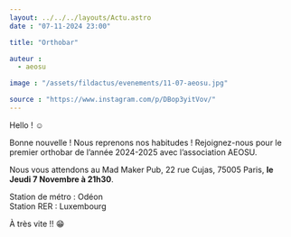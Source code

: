 ```yaml
---
layout: ../../../layouts/Actu.astro
date : "07-11-2024 23:00"

title: "Orthobar"

auteur :
  - aeosu

image : "/assets/fildactus/evenements/11-07-aeosu.jpg"

source : "https://www.instagram.com/p/DBop3yitVov/"
---
```


Hello ! ☺️

Bonne nouvelle ! Nous reprenons nos habitudes ! Rejoignez-nous pour le premier orthobar de l’année 2024-2025 avec l’association AEOSU.

Nous vous attendons au Mad Maker Pub, 22 rue Cujas, 75005 Paris, __le Jeudi 7 Novembre à 21h30__.

Station de métro : Odéon  
Station RER : Luxembourg

À très vite !! 😁